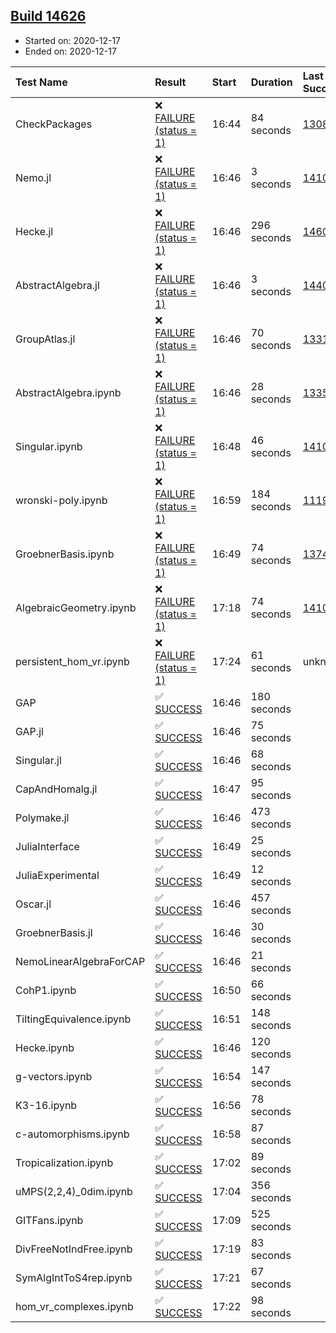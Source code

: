 ## [Build 14626](https://oscarci.mathematik.uni-kl.de/job/oscar/14626/)

* Started on: 2020-12-17
* Ended on: 2020-12-17

| Test Name    | Result | Start | Duration | Last Success | First Failure |
|:-------------|:-------|:------|:---------|:-------------|:--------------|
| CheckPackages | ❌ [FAILURE (status = 1)](https://oscarci.mathematik.uni-kl.de/job/oscar/14626/artifact/logs/build-14626/CheckPackages.log) | 16:44 | 84 seconds | [13085](https://oscarci.mathematik.uni-kl.de/job/oscar/13085/) | [13086](https://oscarci.mathematik.uni-kl.de/job/oscar/13086/) |
| Nemo.jl | ❌ [FAILURE (status = 1)](https://oscarci.mathematik.uni-kl.de/job/oscar/14626/artifact/logs/build-14626/Nemo.jl.log) | 16:46 | 3 seconds | [14101](https://oscarci.mathematik.uni-kl.de/job/oscar/14101/) | [14102](https://oscarci.mathematik.uni-kl.de/job/oscar/14102/) |
| Hecke.jl | ❌ [FAILURE (status = 1)](https://oscarci.mathematik.uni-kl.de/job/oscar/14626/artifact/logs/build-14626/Hecke.jl.log) | 16:46 | 296 seconds | [14608](https://oscarci.mathematik.uni-kl.de/job/oscar/14608/) | [14609](https://oscarci.mathematik.uni-kl.de/job/oscar/14609/) |
| AbstractAlgebra.jl | ❌ [FAILURE (status = 1)](https://oscarci.mathematik.uni-kl.de/job/oscar/14626/artifact/logs/build-14626/AbstractAlgebra.jl.log) | 16:46 | 3 seconds | [14405](https://oscarci.mathematik.uni-kl.de/job/oscar/14405/) | [14406](https://oscarci.mathematik.uni-kl.de/job/oscar/14406/) |
| GroupAtlas.jl | ❌ [FAILURE (status = 1)](https://oscarci.mathematik.uni-kl.de/job/oscar/14626/artifact/logs/build-14626/GroupAtlas.jl.log) | 16:46 | 70 seconds | [13311](https://oscarci.mathematik.uni-kl.de/job/oscar/13311/) | [13312](https://oscarci.mathematik.uni-kl.de/job/oscar/13312/) |
| AbstractAlgebra.ipynb | ❌ [FAILURE (status = 1)](https://oscarci.mathematik.uni-kl.de/job/oscar/14626/artifact/logs/build-14626/AbstractAlgebra.ipynb.log) | 16:46 | 28 seconds | [13355](https://oscarci.mathematik.uni-kl.de/job/oscar/13355/) | [13356](https://oscarci.mathematik.uni-kl.de/job/oscar/13356/) |
| Singular.ipynb | ❌ [FAILURE (status = 1)](https://oscarci.mathematik.uni-kl.de/job/oscar/14626/artifact/logs/build-14626/Singular.ipynb.log) | 16:48 | 46 seconds | [14101](https://oscarci.mathematik.uni-kl.de/job/oscar/14101/) | [14102](https://oscarci.mathematik.uni-kl.de/job/oscar/14102/) |
| wronski-poly.ipynb | ❌ [FAILURE (status = 1)](https://oscarci.mathematik.uni-kl.de/job/oscar/14626/artifact/logs/build-14626/wronski-poly.ipynb.log) | 16:59 | 184 seconds | [11192](https://oscarci.mathematik.uni-kl.de/job/oscar/11192/) | [11193](https://oscarci.mathematik.uni-kl.de/job/oscar/11193/) |
| GroebnerBasis.ipynb | ❌ [FAILURE (status = 1)](https://oscarci.mathematik.uni-kl.de/job/oscar/14626/artifact/logs/build-14626/GroebnerBasis.ipynb.log) | 16:49 | 74 seconds | [13748](https://oscarci.mathematik.uni-kl.de/job/oscar/13748/) | [13749](https://oscarci.mathematik.uni-kl.de/job/oscar/13749/) |
| AlgebraicGeometry.ipynb | ❌ [FAILURE (status = 1)](https://oscarci.mathematik.uni-kl.de/job/oscar/14626/artifact/logs/build-14626/AlgebraicGeometry.ipynb.log) | 17:18 | 74 seconds | [14101](https://oscarci.mathematik.uni-kl.de/job/oscar/14101/) | [14102](https://oscarci.mathematik.uni-kl.de/job/oscar/14102/) |
| persistent_hom_vr.ipynb | ❌ [FAILURE (status = 1)](https://oscarci.mathematik.uni-kl.de/job/oscar/14626/artifact/logs/build-14626/persistent_hom_vr.ipynb.log) | 17:24 | 61 seconds | unknown | unknown |
| GAP | ✅ [SUCCESS](https://oscarci.mathematik.uni-kl.de/job/oscar/14626/artifact/logs/build-14626/GAP.log) | 16:46 | 180 seconds |  |  |
| GAP.jl | ✅ [SUCCESS](https://oscarci.mathematik.uni-kl.de/job/oscar/14626/artifact/logs/build-14626/GAP.jl.log) | 16:46 | 75 seconds |  |  |
| Singular.jl | ✅ [SUCCESS](https://oscarci.mathematik.uni-kl.de/job/oscar/14626/artifact/logs/build-14626/Singular.jl.log) | 16:46 | 68 seconds |  |  |
| CapAndHomalg.jl | ✅ [SUCCESS](https://oscarci.mathematik.uni-kl.de/job/oscar/14626/artifact/logs/build-14626/CapAndHomalg.jl.log) | 16:47 | 95 seconds |  |  |
| Polymake.jl | ✅ [SUCCESS](https://oscarci.mathematik.uni-kl.de/job/oscar/14626/artifact/logs/build-14626/Polymake.jl.log) | 16:46 | 473 seconds |  |  |
| JuliaInterface | ✅ [SUCCESS](https://oscarci.mathematik.uni-kl.de/job/oscar/14626/artifact/logs/build-14626/JuliaInterface.log) | 16:49 | 25 seconds |  |  |
| JuliaExperimental | ✅ [SUCCESS](https://oscarci.mathematik.uni-kl.de/job/oscar/14626/artifact/logs/build-14626/JuliaExperimental.log) | 16:49 | 12 seconds |  |  |
| Oscar.jl | ✅ [SUCCESS](https://oscarci.mathematik.uni-kl.de/job/oscar/14626/artifact/logs/build-14626/Oscar.jl.log) | 16:46 | 457 seconds |  |  |
| GroebnerBasis.jl | ✅ [SUCCESS](https://oscarci.mathematik.uni-kl.de/job/oscar/14626/artifact/logs/build-14626/GroebnerBasis.jl.log) | 16:46 | 30 seconds |  |  |
| NemoLinearAlgebraForCAP | ✅ [SUCCESS](https://oscarci.mathematik.uni-kl.de/job/oscar/14626/artifact/logs/build-14626/NemoLinearAlgebraForCAP.log) | 16:46 | 21 seconds |  |  |
| CohP1.ipynb | ✅ [SUCCESS](https://oscarci.mathematik.uni-kl.de/job/oscar/14626/artifact/logs/build-14626/CohP1.ipynb.log) | 16:50 | 66 seconds |  |  |
| TiltingEquivalence.ipynb | ✅ [SUCCESS](https://oscarci.mathematik.uni-kl.de/job/oscar/14626/artifact/logs/build-14626/TiltingEquivalence.ipynb.log) | 16:51 | 148 seconds |  |  |
| Hecke.ipynb | ✅ [SUCCESS](https://oscarci.mathematik.uni-kl.de/job/oscar/14626/artifact/logs/build-14626/Hecke.ipynb.log) | 16:46 | 120 seconds |  |  |
| g-vectors.ipynb | ✅ [SUCCESS](https://oscarci.mathematik.uni-kl.de/job/oscar/14626/artifact/logs/build-14626/g-vectors.ipynb.log) | 16:54 | 147 seconds |  |  |
| K3-16.ipynb | ✅ [SUCCESS](https://oscarci.mathematik.uni-kl.de/job/oscar/14626/artifact/logs/build-14626/K3-16.ipynb.log) | 16:56 | 78 seconds |  |  |
| c-automorphisms.ipynb | ✅ [SUCCESS](https://oscarci.mathematik.uni-kl.de/job/oscar/14626/artifact/logs/build-14626/c-automorphisms.ipynb.log) | 16:58 | 87 seconds |  |  |
| Tropicalization.ipynb | ✅ [SUCCESS](https://oscarci.mathematik.uni-kl.de/job/oscar/14626/artifact/logs/build-14626/Tropicalization.ipynb.log) | 17:02 | 89 seconds |  |  |
| uMPS(2,2,4)_0dim.ipynb | ✅ [SUCCESS](https://oscarci.mathematik.uni-kl.de/job/oscar/14626/artifact/logs/build-14626/uMPS-2-2-4-_0dim.ipynb.log) | 17:04 | 356 seconds |  |  |
| GITFans.ipynb | ✅ [SUCCESS](https://oscarci.mathematik.uni-kl.de/job/oscar/14626/artifact/logs/build-14626/GITFans.ipynb.log) | 17:09 | 525 seconds |  |  |
| DivFreeNotIndFree.ipynb | ✅ [SUCCESS](https://oscarci.mathematik.uni-kl.de/job/oscar/14626/artifact/logs/build-14626/DivFreeNotIndFree.ipynb.log) | 17:19 | 83 seconds |  |  |
| SymAlgIntToS4rep.ipynb | ✅ [SUCCESS](https://oscarci.mathematik.uni-kl.de/job/oscar/14626/artifact/logs/build-14626/SymAlgIntToS4rep.ipynb.log) | 17:21 | 67 seconds |  |  |
| hom_vr_complexes.ipynb | ✅ [SUCCESS](https://oscarci.mathematik.uni-kl.de/job/oscar/14626/artifact/logs/build-14626/hom_vr_complexes.ipynb.log) | 17:22 | 98 seconds |  |  |
